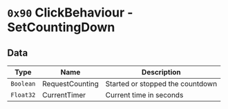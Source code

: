 # `0x90` ClickBehaviour - SetCountingDown
## Data
|      Type      |      Name       |              Description              |
|----------------|-----------------|---------------------------------------|
| `Boolean`      | RequestCounting | Started or stopped the countdown      |
| `Float32`      | CurrentTimer    | Current time in seconds               |
